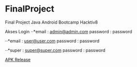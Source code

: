 # FinalProject
Final Project Java Android Bootcamp Hacktiv8

Akses Login
⋅⋅*email : admin@admin.com
password : password

⋅⋅*email : user@user.com
password : password

⋅⋅*super : super@super.com
password : password


[APK Release](https://github.com/ngurahmaharta/FinalProject/blob/main/app/release/app-release.apk)
